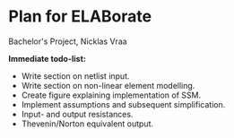 # Plan for ELABorate
Bachelor's Project, Nicklas Vraa

**Immediate todo-list:**
- Write section on netlist input.
- Write section on non-linear element modelling.
- Create figure explaining implementation of SSM.
- Implement assumptions and subsequent simplification.
- Input- and output resistances.
- Thevenin/Norton equivalent output.
